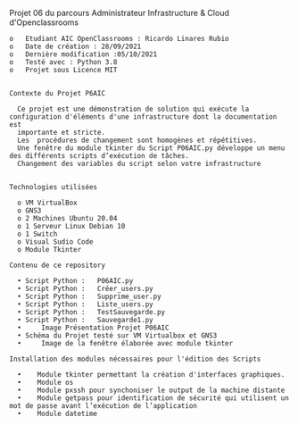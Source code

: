 Projet 06 du parcours Administrateur Infrastructure & Cloud d'Openclassrooms

    o	Etudiant AIC OpenClassrooms : Ricardo Linares Rubio
    o	Date de création : 28/09/2021
    o	Dernière modification :05/10/2021
    o	Testé avec : Python 3.8
    o	Projet sous Licence MIT

    
    Contexte du Projet P6AIC
      
      Ce projet est une démonstration de solution qui exécute la configuration d'éléments d'une infrastructure dont la documentation est 
      importante et stricte.
      Les  procédures de changement sont homogènes et répétitives.
      Une fenêtre du module tkinter du Script P06AIC.py développe un menu des différents scripts d’exécution de tâches.
      Changement des variables du script selon votre infrastructure
    
    
   	Technologies utilisées
    
      o	VM VirtualBox
      o	GNS3
      o	2 Machines Ubuntu 20.04
      o	1 Serveur Linux Debian 10
      o	1 Switch
      o	Visual Sudio Code
      o	Module Tkinter
      
   	Contenu de ce repository
    
      •	Script Python :   P06AIC.py
      •	Script Python :   Créer_users.py
      •	Script Python :   Supprime_user.py
      •	Script Python :   Liste_users.py
      •	Script Python :   TestSauvegarde.py
      •	Script Python :   Sauvegarde1.py
      •     Image Présentation Projet P06AIC
      •	Schéma du Projet testé sur VM Virtualbox et GNS3       
      •     Image de la fenêtre élaborée avec module tkinter 
      
    Installation des modules nécessaires pour l'édition des Scripts  
  
      •    Module tkinter permettant la création d'interfaces graphiques.        
      •    Module os
      •    Module pxssh pour synchoniser le output de la machine distante
      •    Module getpass pour identification de sécurité qui utilisent un mot de passe avant l’exécution de l’application
      •    Module datetime
      
      
